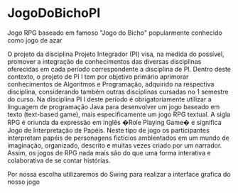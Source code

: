 # JogoDoBichoPI


Jogo RPG baseado em famoso "Jogo do Bicho" popularmente conhecido como jogo de azar

O projeto da disciplina Projeto Integrador (PI) visa, na medida do possível, promover a integração de conhecimentos das diversas disciplinas oferecidas em cada período correspondente a disciplina de PI. Dentro deste contexto, o projeto de PI I tem por objetivo primário aprimorar conhecimentos de Algoritmos e Programação, adquirido na respectiva disciplina, considerando também outras disciplinas cursadas no 1 semestre do curso. Na disciplina PI I deste período é obrigatoriamente utilizar a linguagem de programação Java para desenvolver um jogo baseado em texto (text-based game), mais especificamente um jogo RPG textual. A sigla RPG é oriunda da expressão em inglês �Role Playing Game� e significa Jogo de Interpretação de Papéis. Neste tipo de jogo os participantes interpretam papéis de personagens fictícios ambientados em um mundo de imaginação, organizado, descrito e muitas vezes criado por um narrador. Assim, os jogos de RPG nada mais são do que uma forma interativa e colaborativa de se contar histórias.

Por nossa escolha utilizaremos do Swing para realizar a interface grafica do nosso jogo
